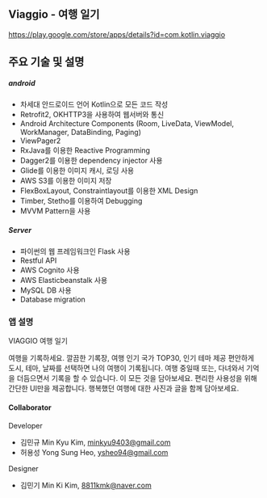 ## Viaggio - 여행 일기
https://play.google.com/store/apps/details?id=com.kotlin.viaggio

## 주요 기술 및 설명

##### android
+ 차세대 안드로이드 언어 Kotlin으로 모든 코드 작성
+ Retrofit2, OKHTTP3을 사용하여 웹서버와 통신
+ Android Architecture Components (Room, LiveData, ViewModel, WorkManager, DataBinding, Paging)
+ ViewPager2 
+ RxJava를 이용한 Reactive Programming
+ Dagger2를 이용한 dependency injector 사용
+ Glide를 이용한 이미지 캐시, 로딩 사용
+ AWS S3를 이용한 이미지 저장
+ FlexBoxLayout, Constraintlayout를 이용한 XML Design
+ Timber, Stetho를 이용하여 Debugging
+ MVVM Pattern을 사용

##### Server
+ 파이썬의 웹 프레임워크인 Flask 사용
+ Restful API
+ AWS Cognito 사용
+ AWS Elasticbeanstalk 사용
+ MySQL DB 사용
+ Database migration 

### 앱 설명

VIAGGIO 여행 일기

여행을 기록하세요.
깔끔한 기록장, 여행 인기 국가 TOP30, 인기 테마 제공
편안하게 도시, 테마, 날짜를 선택하면 나의 여행이 기록됩니다.
여행 중일때 또는, 다녀와서 기억을 더듬으면서 기록을 할 수 있습니다.
이 모든 것을 담아보세요.
편리한 사용성을 위해 간단한 UI만을 제공합니다.
행복했던 여행에 대한 사진과 글을 함께 담아보세요.

#### Collaborator

Developer
* 김민규 Min Kyu Kim, minkyu9403@gmail.com
* 허용성 Yong Sung Heo, ysheo94@gmail.com

Designer
* 김민기 Min Ki Kim, 8811kmk@naver.com
